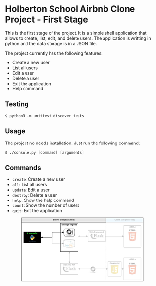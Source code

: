 # Holberton School Airbnb Clone Project - First Stage

This is the first stage of the project. It is a simple shell application that allows to create, list, edit, and delete users. The application is writting in python and the data storage is in a JSON file.

The project currently has the following features:
- Create a new user
- List all users
- Edit a user
- Delete a user
- Exit the application
- Help command

## Testing

```
$ python3 -m unittest discover tests
```

## Usage

The project no needs installation. Just run the following command:


```
$ ./console.py [command] [arguments]
```


## Commands

- `create`: Create a new user
- `all`: List all users
- `update`: Edit a user
- `destroy`: Delete a user
- `help`: Show the help command
- `count`: Show the number of users
- `quit`: Exit the application

<p align="center">
<img src="./assets/Flujo.png" width="400px" align="center"/>
</p>
